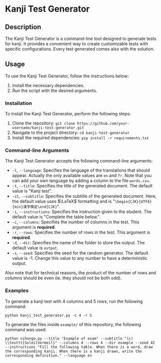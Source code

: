 # Kanji Test Generator

## Description
The Kanji Test Generator is a command-line tool designed to generate tests for kanji. It provides a convenient way to create customizable tests with specific configurations. Every test generated comes also with the solution.

## Usage
To use the Kanji Test Generator, follow the instructions below:

1. Install the necessary dependencies.
2. Run the script with the desired arguments.

### Installation
To install the Kanji Test Generator, perform the following steps:

1. Clone the repository: `git clone https://github.com/your-username/kanji-test-generator.git`
2. Navigate to the project directory: `cd kanji-test-generator`
3. Install the required dependencies: `pip install -r requirements.txt`

### Command-line Arguments
The Kanji Test Generator accepts the following command-line arguments:

- `-l`, `--language`: Specifies the language of the translations that should appear. Actually the only available values are `en` and `fr`. Note that you can add your own language by adding a column to the file `words.csv`.
- `-t`, `--title`: Specifies the title of the generated document. The default value is "Kanji test".
- `-st`, `--subtitle`: Specifies the subtitle of the generated document. Here, the default value uses $\LaTeX$ formatting and is "`\begin{CJK}{UTF8}{min}漢字検定\end{CJK}`".
- `-i`, `--instructions`: Specifies the instruction given to the student. The default value is "Complete the table below.".
- `-c`, `--columns`: Specifies the number of columns in the test. This argument is **required**.
- `-r`, `--rows`: Specifies the number of rows in the test. This argument is **required**.
- `-d`, `--dir`: Specifies the name of the folder to store the output. The default value is `output`.
- `-s`, `--seed`: Specifies the seed for the random generator. The default value is -1. Change this value to any number to have a deterministic output.

Also note that for technical reasons, the product of the number of rows and columns should be even (ie. they should not be both odd).

### Examples

To generate a kanji test with 4 columns and 5 rows, run the following command:
```
python kanji_test_generator.py -c 4 -r 5
```

To generate the files inside `example/` of this repository, the following command was used:

```
python nihongo.py --title "Example of exam" --subtitle "(c) \\texttt{SoleilVermeil}" --columns 4 --rows 4 --dir example --seed 42 --instructions "Fill the following table. When there is a word, draw the corresponding kanji. When there is a kanji drawn, write the corresponding definition." --language en
```